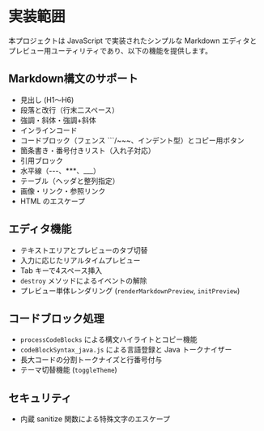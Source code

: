 # 実装範囲

本プロジェクトは JavaScript で実装されたシンプルな Markdown エディタとプレビュー用ユーティリティであり、以下の機能を提供します。

## Markdown構文のサポート
- 見出し (H1〜H6)
- 段落と改行（行末二スペース）
- 強調・斜体・強調+斜体
- インラインコード
- コードブロック（フェンス ```/~~~、インデント型）とコピー用ボタン
- 箇条書き・番号付きリスト（入れ子対応）
- 引用ブロック
- 水平線（---、***、___）
- テーブル（ヘッダと整列指定）
- 画像・リンク・参照リンク
- HTML のエスケープ

## エディタ機能
- テキストエリアとプレビューのタブ切替
- 入力に応じたリアルタイムプレビュー
- Tab キーで4スペース挿入
- `destroy` メソッドによるイベントの解除
- プレビュー単体レンダリング (`renderMarkdownPreview`, `initPreview`)

## コードブロック処理
- `processCodeBlocks` による構文ハイライトとコピー機能
- `codeBlockSyntax_java.js` による言語登録と Java トークナイザー
- 長大コードの分割トークナイズと行番号付与
- テーマ切替機能 (`toggleTheme`)

## セキュリティ
- 内蔵 sanitize 関数による特殊文字のエスケープ
